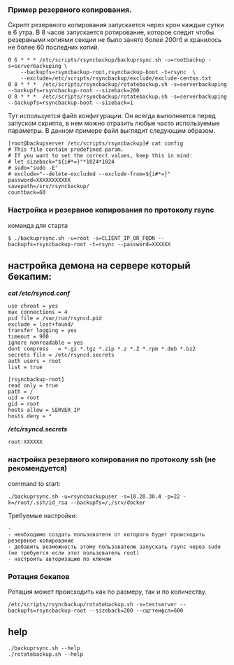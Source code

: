 ### Пример резервного копирования. 
Скрипт резервного копирования запускается через крон каждые сутки в 6 утра. В 8 часов запускается ротирование, которое следит чтобы резервными копиями секции не было занято более 200гб и хранилось не более 60 последних копий.
```
0 6 * * * /etc/scripts/rsyncbackup/backuprsync.sh -u=rootbackup -s=serverbackuping \
    --backupfs=rsyncbackup-root,rsyncbackup-boot -t=rsync  \
    --exclude=/etc/scripts/rsyncbackup/exclude/exclude-centos.txt 
0 8 * * *  /etc/scripts/rsyncbackup/rotatebackup.sh -s=serverbackuping --backupfs=rsyncbackup-root --sizeback=200
0 8 * * *  /etc/scripts/rsyncbackup/rotatebackup.sh -s=serverbackuping --backupfs=rsyncbackup-boot --sizeback=1
```
Тут используется файл конфигурации. Он всегда выполняется перед запуском скрипта, в нем можно отразить любые часто используемые параметры. В данном примере файл выглядит следующим образом. 
```
[root@backupserver /etc/scripts/rsyncbackup]# cat config
# This file contain predefined param.
# If you want to set the correct values, keep this in mind:
# let sizeback="${i#*=}"*1024*1024
# sudo="sudo -E"
# exclude="--delete-excluded --exclude-from=${i#*=}"
password=XXXXXXXXXXX
savepath=/srv/rsyncbackup/
countback=60
```

### Настройка и резервное копирования по протоколу rsync
команда для старта
```
$ ./backuprsync.sh -u=root -s=CLIENT_IP_OR_FQDN --backupfs=rsyncbackup-root -t=rsync --password=XXXXXX
```
## настройка демона на сервере который бекапим:
***cat /etc/rsyncd.conf***

```
use chroot = yes
max connections = 4
pid file = /var/run/rsyncd.pid
exclude = lost+found/
transfer logging = yes
timeout = 900
ignore nonreadable = yes
dont compress   = *.gz *.tgz *.zip *.z *.Z *.rpm *.deb *.bz2
secrets file = /etc/rsyncd.secrets 
auth users = root
list = true

[rsyncbackup-root]
read only = true
path = /
uid = root
gid = root
hosts allow = SERVER_IP
hosts deny = *
```

***/etc/rsyncd.secrets***

```
root:XXXXXX
```

### настройка резервного копирования по протоколу ssh (не рекомендуется)
command to start:

```
./backuprsync.sh -u=rsyncbackupuser -s=10.20.30.4 -p=22 -k=/root/.ssh/id_rsa --backupfs=/,/srv/docker
```
Требуемые настройки:

```
- 
- необходимо создать пользователя от которого будет происходить резервное копирование
- добавить возможность этому пользователю запускать rsync через sudo (не требуется если этот пользователь root)
- настроить авторизацию по ключам 
```


### Ротация бекапов 
Ротация может происходить как по размеру, так и по количеству.
```
/etc/scripts/rsyncbackup/rotatebackup.sh -s=testserver --backupfs=rsyncbackup-root --sizeback=200 --сщгтеифсл=600
```

## help

```
./backuprsync.sh --help
./rotatebackup.sh --help
```

